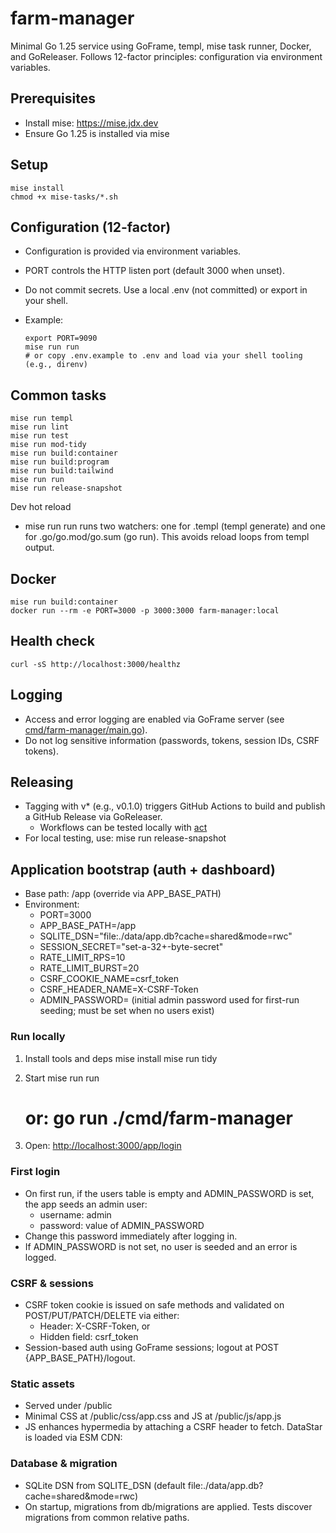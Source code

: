 # farm-manager

Minimal Go 1.25 service using GoFrame, templ, mise task runner, Docker, and GoReleaser. Follows 12-factor principles: configuration via environment variables.

## Prerequisites

- Install mise: <https://mise.jdx.dev>
- Ensure Go 1.25 is installed via mise

## Setup

    mise install
    chmod +x mise-tasks/*.sh

## Configuration (12-factor)

- Configuration is provided via environment variables.
- PORT controls the HTTP listen port (default 3000 when unset).
- Do not commit secrets. Use a local .env (not committed) or export in your shell.
- Example:

      export PORT=9090
      mise run run
      # or copy .env.example to .env and load via your shell tooling (e.g., direnv)

## Common tasks

    mise run templ
    mise run lint
    mise run test
    mise run mod-tidy
    mise run build:container
    mise run build:program
    mise run build:tailwind
    mise run run
    mise run release-snapshot

Dev hot reload

- mise run run runs two watchers: one for .templ (templ generate) and one for .go/go.mod/go.sum (go run). This avoids reload loops from templ output.

## Docker

    mise run build:container
    docker run --rm -e PORT=3000 -p 3000:3000 farm-manager:local

## Health check

    curl -sS http://localhost:3000/healthz

## Logging

- Access and error logging are enabled via GoFrame server (see [cmd/farm-manager/main.go](cmd/farm-manager/main.go)).
- Do not log sensitive information (passwords, tokens, session IDs, CSRF tokens).

## Releasing

- Tagging with v* (e.g., v0.1.0) triggers GitHub Actions to build and publish a GitHub Release via GoReleaser.
  - Workflows can be tested locally with [act](https://github.com/nektos/act)
- For local testing, use: mise run release-snapshot

## Application bootstrap (auth + dashboard)

- Base path: /app (override via APP_BASE_PATH)
- Environment:
  - PORT=3000
  - APP_BASE_PATH=/app
  - SQLITE_DSN="file:./data/app.db?cache=shared&amp;mode=rwc"
  - SESSION_SECRET="set-a-32+-byte-secret"
  - RATE_LIMIT_RPS=10
  - RATE_LIMIT_BURST=20
  - CSRF_COOKIE_NAME=csrf_token
  - CSRF_HEADER_NAME=X-CSRF-Token
  - ADMIN_PASSWORD=<required> (initial admin password used for first-run seeding; must be set when no users exist)

### Run locally

1) Install tools and deps
   mise install
   mise run tidy

2) Start
   mise run run

   # or: go run ./cmd/farm-manager

4) Open:
   <http://localhost:3000/app/login>

### First login

- On first run, if the users table is empty and ADMIN_PASSWORD is set, the app seeds an admin user:
  - username: admin
  - password: value of ADMIN_PASSWORD
- Change this password immediately after logging in.
- If ADMIN_PASSWORD is not set, no user is seeded and an error is logged.

### CSRF & sessions

- CSRF token cookie is issued on safe methods and validated on POST/PUT/PATCH/DELETE via either:
  - Header: X-CSRF-Token, or
  - Hidden field: csrf_token
- Session-based auth using GoFrame sessions; logout at POST {APP_BASE_PATH}/logout.

### Static assets

- Served under /public
- Minimal CSS at /public/css/app.css and JS at /public/js/app.js
- JS enhances hypermedia by attaching a CSRF header to fetch. DataStar is loaded via ESM CDN: <script type="module" src="https://cdn.jsdelivr.net/gh/starfederation/datastar@main/bundles/datastar.js"></script>

### Database & migration

- SQLite DSN from SQLITE_DSN (default file:./data/app.db?cache=shared&amp;mode=rwc)
- On startup, migrations from db/migrations are applied. Tests discover migrations from common relative paths.
